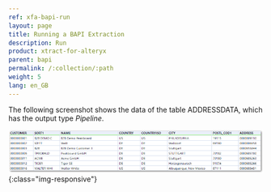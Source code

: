 ```yaml
---
ref: xfa-bapi-run
layout: page
title: Running a BAPI Extraction
description: Run
product: xtract-for-alteryx
parent: bapi
permalink: /:collection/:path
weight: 5
lang: en_GB
---
```

The following screenshot shows the data of the table ADDRESSDATA, which has the output type *Pipeline*.

![Bapi-Output](/img/content/extractors.bapi/Bapi-Output-addressdata.png){:class="img-responsive"} 
